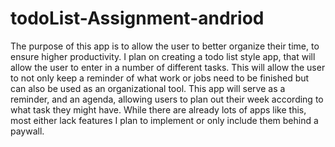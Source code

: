 # todoList-Assignment-andriod
The purpose of this app is to allow the user to better organize their time, to ensure higher productivity. I plan on creating a todo list style app, that will allow the user to enter in a number of different tasks. This will allow the user to not only keep a reminder of what work or jobs need to be finished but can also be used as an organizational tool.  This app will serve as a reminder, and an agenda, allowing users to plan out their week according to what task they might have. While there are already lots of apps like this, most either lack features I plan to implement or only include them behind a paywall.
